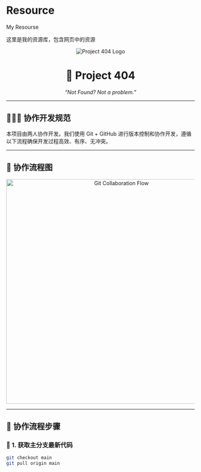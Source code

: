 # Resource
My Resourse

这里是我的资源库，包含网页中的资源

<p align="center">
  <img src="https://via.placeholder.com/200x80.png?text=Project+404" alt="Project 404 Logo" />
</p>

<h1 align="center">🚧 Project 404</h1>
<p align="center"><i>“Not Found? Not a problem.”</i></p>

---

## 🧑‍🤝‍🧑 协作开发规范

本项目由两人协作开发。我们使用 Git + GitHub 进行版本控制和协作开发，遵循以下流程确保开发过程高效、有序、无冲突。

---

## 🔁 协作流程图

<p align="center">
  <img src="https://user-images.githubusercontent.com/55602803/151176961-7e8abf2b-e4ad-4a61-8fa2-c3eaac3be40f.png" alt="Git Collaboration Flow" width="600">
</p>

---

## 🔄 协作流程步骤

### 🥽 1. 获取主分支最新代码

```bash
git checkout main
git pull origin main
